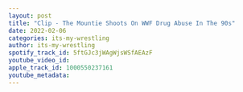 ```yaml
---
layout: post
title: "Clip - The Mountie Shoots On WWF Drug Abuse In The 90s"
date: 2022-02-06
categories: its-my-wrestling
author: its-my-wrestling
spotify_track_id: 5ftGJc3jWAgWjsWSfAEAzF
youtube_video_id: 
apple_track_id: 1000550237161
youtube_metadata: 
---
```

